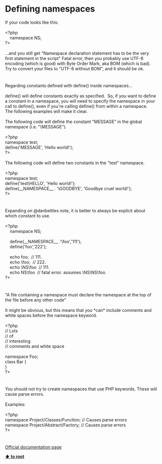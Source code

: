# Defining namespaces




<div class="phpcode"><span class="html">
If your code looks like this:<br><br><span class="default">&lt;?php<br>&#xA0; &#xA0; </span><span class="keyword">namespace </span><span class="default">NS</span><span class="keyword">;<br></span><span class="default">?&gt;<br></span><br>...and you still get &quot;Namespace declaration statement has to be the very first statement in the script&quot; Fatal error, then you probably use UTF-8 encoding (which is good) with Byte Order Mark, aka BOM (which is bad). Try to convert your files to &quot;UTF-8 without BOM&quot;, and it should be ok.</span>
</div>
  

#


<div class="phpcode"><span class="html">
Regarding constants defined with define() inside namespaces...<br><br>define() will define constants exactly as specified.&#xA0; So, if you want to define a constant in a namespace, you will need to specify the namespace in your call to define(), even if you&apos;re calling define() from within a namespace.&#xA0; The following examples will make it clear.<br><br>The following code will define the constant &quot;MESSAGE&quot; in the global namespace (i.e. &quot;\MESSAGE&quot;).<br><br><span class="default">&lt;?php<br></span><span class="keyword">namespace </span><span class="default">test</span><span class="keyword">;<br></span><span class="default">define</span><span class="keyword">(</span><span class="string">&apos;MESSAGE&apos;</span><span class="keyword">, </span><span class="string">&apos;Hello world!&apos;</span><span class="keyword">);<br></span><span class="default">?&gt;<br></span><br>The following code will define two constants in the &quot;test&quot; namespace.<br><br><span class="default">&lt;?php<br></span><span class="keyword">namespace </span><span class="default">test</span><span class="keyword">;<br></span><span class="default">define</span><span class="keyword">(</span><span class="string">&apos;test\HELLO&apos;</span><span class="keyword">, </span><span class="string">&apos;Hello world!&apos;</span><span class="keyword">);<br></span><span class="default">define</span><span class="keyword">(</span><span class="default">__NAMESPACE__ </span><span class="keyword">. </span><span class="string">&apos;\GOODBYE&apos;</span><span class="keyword">, </span><span class="string">&apos;Goodbye cruel world!&apos;</span><span class="keyword">);<br></span><span class="default">?&gt;</span>
</span>
</div>
  

#


<div class="phpcode"><span class="html">
Expanding on @danbettles note, it is better to always be explicit about which constant to use.<br><br><span class="default">&lt;?php<br>&#xA0; &#xA0; </span><span class="keyword">namespace </span><span class="default">NS</span><span class="keyword">;<br><br>&#xA0; &#xA0; </span><span class="default">define</span><span class="keyword">(</span><span class="default">__NAMESPACE__ </span><span class="keyword">.</span><span class="string">&apos;\foo&apos;</span><span class="keyword">,</span><span class="string">&apos;111&apos;</span><span class="keyword">);<br>&#xA0; &#xA0; </span><span class="default">define</span><span class="keyword">(</span><span class="string">&apos;foo&apos;</span><span class="keyword">,</span><span class="string">&apos;222&apos;</span><span class="keyword">);<br><br>&#xA0; &#xA0; echo </span><span class="default">foo</span><span class="keyword">;&#xA0; </span><span class="comment">// 111.<br>&#xA0; &#xA0; </span><span class="keyword">echo \</span><span class="default">foo</span><span class="keyword">;&#xA0; </span><span class="comment">// 222.<br>&#xA0; &#xA0; </span><span class="keyword">echo \</span><span class="default">NS</span><span class="keyword">\</span><span class="default">foo&#xA0; </span><span class="comment">// 111.<br>&#xA0; &#xA0; </span><span class="keyword">echo </span><span class="default">NS</span><span class="keyword">\</span><span class="default">foo&#xA0; </span><span class="comment">// fatal error. assumes \NS\NS\foo.<br></span><span class="default">?&gt;</span>
</span>
</div>
  

#


<div class="phpcode"><span class="html">
&quot;A file containing a namespace must declare the namespace at the top of the file before any other code&quot;
<br>
<br>It might be obvious, but this means that you *can* include comments and white spaces before the namespace keyword.
<br>
<br><span class="default">&lt;?php
<br></span><span class="comment">// Lots 
<br>// of
<br>// interesting
<br>// comments and white space
<br>
<br></span><span class="keyword">namespace </span><span class="default">Foo</span><span class="keyword">;
<br>class </span><span class="default">Bar </span><span class="keyword">{
<br>}
<br></span><span class="default">?&gt;</span>
</span>
</div>
  

#


<div class="phpcode"><span class="html">
You should not try to create namespaces that use PHP keywords. These will cause parse errors. 
<br>
<br>Examples:
<br>
<br><span class="default">&lt;?php
<br></span><span class="keyword">namespace </span><span class="default">Project</span><span class="keyword">/</span><span class="default">Classes</span><span class="keyword">/Function; </span><span class="comment">// Causes parse errors
<br></span><span class="keyword">namespace </span><span class="default">Project</span><span class="keyword">/Abstract/</span><span class="default">Factory</span><span class="keyword">; </span><span class="comment">// Causes parse errors
<br></span><span class="default">?&gt;</span>
</span>
</div>
  

#

[Official documentation page](https://www.php.net/manual/en/language.namespaces.definition.php)

**[⬆ to root](/)**